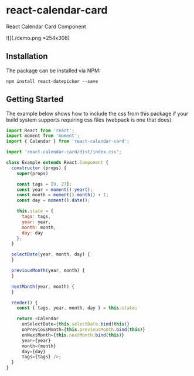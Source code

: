 # react-calendar-card
React Calendar Card Component

![](./demo.png =254x308)
## Installation

The package can be installed via NPM:

```
npm install react-datepicker --save
```
## Getting Started
The example below shows how to include the css from this package if your build system supports requiring css files (webpack is one that does).
```js
import React from 'react';
import moment from 'moment';
import { Calendar } from 'react-calendar-card';

import 'react-calendar-card/dist/index.css';

class Example extends React.Component {
  constructor (props) {
    super(props)

    const tags = [9, 27];
    const year = moment().year();
    const month = moment().month() + 1;
    const day = moment().date();

    this.state = {
      tags: tags,
      year: year,
      month: month,
      day: day
    };
  }

  selectDate(year, month, day) {
  }

  previousMonth(year, month) {
  }

  nextMonth(year, month) {
  }

  render() {
    const { tags, year, month, day } = this.state;

    return <Calendar
      onSelectDate={this.selectDate.bind(this)}
      onPreviousMonth={this.previousMonth.bind(this)}
      onNextMonth={this.nextMonth.bind(this)}
      year={year}
      month={month}
      day={day}
      tags={tags} />;
  }
}
```
